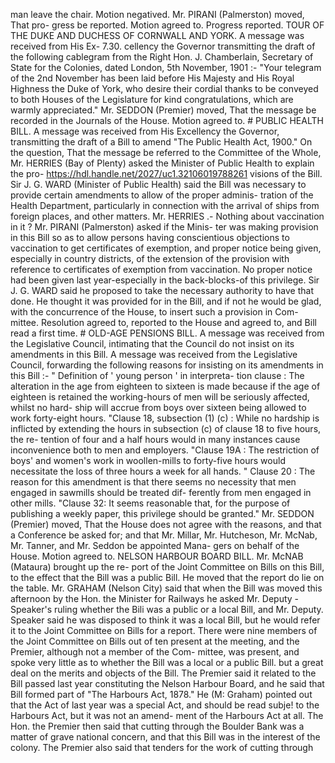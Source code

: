 man leave the chair. Motion negatived. Mr. PIRANI (Palmerston) moved, That pro- gress be reported. Motion agreed to. Progress reported. TOUR OF THE DUKE AND DUCHESS OF CORNWALL AND YORK. A message was received from His Ex- 7.30. cellency the Governor transmitting the draft of the following cablegram from the Right Hon. J. Chamberlain, Secretary of State for the Colonies, dated London, 5th November, 1901 :- "Your telegram of the 2nd November has been laid before His Majesty and His Royal Highness the Duke of York, who desire their cordial thanks to be conveyed to both Houses of the Legislature for kind congratulations, which are warmly appreciated." Mr. SEDDON (Premier) moved, That the message be recorded in the Journals of the House. Motion agreed to. # PUBLIC HEALTH BILL. A message was received from His Excellency the Governor, transmitting the draft of a Bill to amend "The Public Health Act, 1900." On the question, That the message be referred to the Committee of the Whole, Mr. HERRIES (Bay of Plenty) asked the Minister of Public Health to explain the pro- https://hdl.handle.net/2027/uc1.32106019788261 visions of the Bill. Sir J. G. WARD (Minister of Public Health) said the Bill was necessary to provide certain amendments to allow of the proper adminis- tration of the Health Department, particularly in connection with the arrival of ships from foreign places, and other matters. Mr. HERRIES .- Nothing about vaccination in it ? Mr. PIRANI (Palmerston) asked if the Minis- ter was making provision in this Bill so as to allow persons having conscientious objections to vaccination to get certificates of exemption, and proper notice being given, especially in country districts, of the extension of the provision with reference to certificates of exemption from vaccination. No proper notice had been given last year-especially in the back-blocks-of this privilege. Sir J. G. WARD said he proposed to take the necessary authority to have that done. He thought it was provided for in the Bill, and if not he would be glad, with the concurrence of the House, to insert such a provision in Com- mittee. Resolution agreed to, reported to the House and agreed to, and Bill read a first time. # OLD-AGE PENSIONS BILL. A message was received from the Legislative Council, intimating that the Council do not insist on its amendments in this Bill. A message was received from the Legislative Council, forwarding the following reasons for insisting on its amendments in this Bill :- " Definition of ' young person ' in interpreta- tion clause : The alteration in the age from eighteen to sixteen is made because if the age of eighteen is retained the working-hours of men will be seriously affected, whilst no hard- ship will accrue from boys over sixteen being allowed to work forty-eight hours. "Clause 18, subsection (1) (c) : While no hardship is inflicted by extending the hours in subsection (c) of clause 18 to five hours, the re- tention of four and a half hours would in many instances cause inconvenience both to men and employers. "Clause 19A : The restriction of boys' and women's work in woollen-mills to forty-five hours would necessitate the loss of three hours a week for all hands. " Clause 20 : The reason for this amendment is that there seems no necessity that men engaged in sawmills should be treated dif- ferently from men engaged in other mills. "Clause 32: It seems reasonable that, for the purpose of publishing a weekly paper, this privilege should be granted." Mr. SEDDON (Premier) moved, That the House does not agree with the reasons, and that a Conference be asked for; and that Mr. Millar, Mr. Hutcheson, Mr. McNab, Mr. Tanner, and Mr. Seddon be appointed Mana- gers on behalf of the House. Motion agreed to. NELSON HARBOUR BOARD BILL. Mr. McNAB (Mataura) brought up the re- port of the Joint Committee on Bills on this Bill, to the effect that the Bill was a public Bill. He moved that the report do lie on the table. Mr. GRAHAM (Nelson City) said that when the Bill was moved this afternoon by the Hon. the Minister for Railways he asked Mr. Deputy - Speaker's ruling whether the Bili was a public or a local Bill, and Mr. Deputy. Speaker said he was disposed to think it was a local Bill, but he would refer it to the Joint Committee on Bills for a report. There were nine members of the Joint Committee on Bills out of ten present at the meeting, and the Premier, although not a member of the Com- mittee, was present, and spoke very little as to whether the Bill was a local or a public Bill. but a great deal on the merits and objects of the Bill. The Premier said it related to the Bill passed last year constituting the Nelson Harbour Board, and he said that Bill formed part of "The Harbours Act, 1878." He (M: Graham) pointed out that the Act of last year was a special Act, and should be read subje! to the Harbours Act, but it was not an amend- ment of the Harbours Act at all. The Hon. the Premier then said that cutting through the Boulder Bank was a matter of grave national concern, and that this Bill was in the interest of the colony. The Premier also said that tenders for the work of cutting through 
